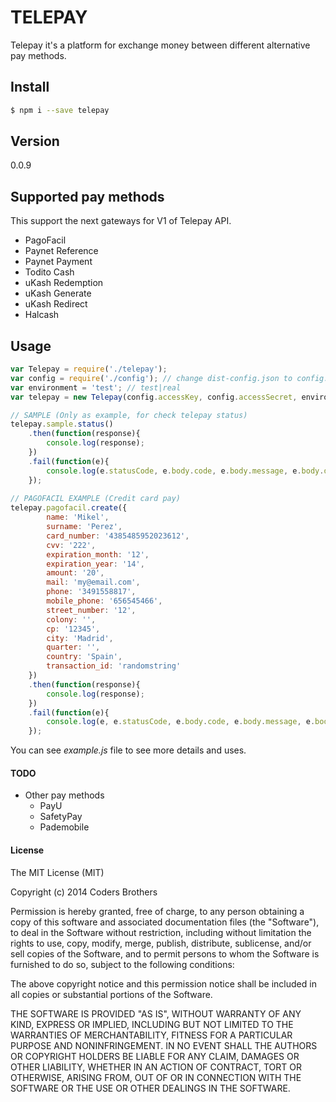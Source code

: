 # TELEPAY
Telepay it's a platform for exchange money between different alternative pay methods. 

## Install

```sh
$ npm i --save telepay
```

## Version
0.0.9

## Supported pay methods
This support the next gateways for V1 of Telepay API.

- PagoFacil
- Paynet Reference
- Paynet Payment
- Todito Cash
- uKash Redemption
- uKash Generate
- uKash Redirect
- Halcash

## Usage

```js
var Telepay = require('./telepay');
var config = require('./config'); // change dist-config.json to config.json and set your keys
var environment = 'test'; // test|real
var telepay = new Telepay(config.accessKey, config.accessSecret, environment);

// SAMPLE (Only as example, for check telepay status)
telepay.sample.status()
    .then(function(response){
        console.log(response);
    })
    .fail(function(e){
        console.log(e.statusCode, e.body.code, e.body.message, e.body.data);
    });
    
// PAGOFACIL EXAMPLE (Credit card pay)
telepay.pagofacil.create({
        name: 'Mikel',
        surname: 'Perez',
        card_number: '4385485952023612',
        cvv: '222',
        expiration_month: '12',
        expiration_year: '14',
        amount: '20',
        mail: 'my@email.com',
        phone: '3491558817',
        mobile_phone: '656545466',
        street_number: '12',
        colony: '',
        cp: '12345',
        city: 'Madrid',
        quarter: '',
        country: 'Spain',
        transaction_id: 'randomstring'
    })
    .then(function(response){
        console.log(response);
    })
    .fail(function(e){
        console.log(e, e.statusCode, e.body.code, e.body.message, e.body.data);
    });
```

You can see *example.js* file to see more details and uses.

#### TODO
- Other pay methods
    - PayU
    - SafetyPay
    - Pademobile

#### License

The MIT License (MIT)

Copyright (c) 2014 Coders Brothers

Permission is hereby granted, free of charge, to any person obtaining a copy
of this software and associated documentation files (the "Software"), to deal
in the Software without restriction, including without limitation the rights
to use, copy, modify, merge, publish, distribute, sublicense, and/or sell
copies of the Software, and to permit persons to whom the Software is
furnished to do so, subject to the following conditions:

The above copyright notice and this permission notice shall be included in all
copies or substantial portions of the Software.

THE SOFTWARE IS PROVIDED "AS IS", WITHOUT WARRANTY OF ANY KIND, EXPRESS OR
IMPLIED, INCLUDING BUT NOT LIMITED TO THE WARRANTIES OF MERCHANTABILITY,
FITNESS FOR A PARTICULAR PURPOSE AND NONINFRINGEMENT. IN NO EVENT SHALL THE
AUTHORS OR COPYRIGHT HOLDERS BE LIABLE FOR ANY CLAIM, DAMAGES OR OTHER
LIABILITY, WHETHER IN AN ACTION OF CONTRACT, TORT OR OTHERWISE, ARISING FROM,
OUT OF OR IN CONNECTION WITH THE SOFTWARE OR THE USE OR OTHER DEALINGS IN THE
SOFTWARE.